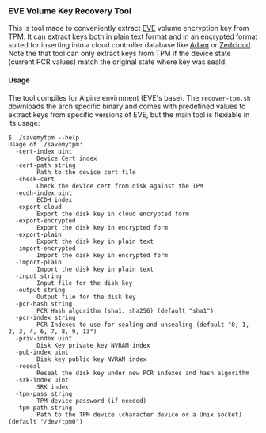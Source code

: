 ### EVE Volume Key Recovery Tool
This is tool made to conveniently extract [EVE](https://github.com/lf-edge/eve/) volume encryption key from TPM. It can extract keys both in plain text format and in an encrypted format suited for inserting into a cloud controller database like [Adam](https://github.com/lf-edge/adam) or [Zedcloud](https://zededa.com/). Note the that tool can only extract keys from TPM if the device state (current PCR values) match the original state where key was seald.

#### Usage
The tool compiles for Alpine envirnment (EVE's base). The `recover-tpm.sh` downloads the arch specific binary and comes with predefined values to extract keys from specific versions of EVE, but the main tool is flexiable in its usage:

```text
$ ./savemytpm --help
Usage of ./savemytpm:
  -cert-index uint
    	Device Cert index
  -cert-path string
    	Path to the device cert file
  -check-cert
    	Check the device cert from disk against the TPM
  -ecdh-index uint
    	ECDH index
  -export-cloud
    	Export the disk key in cloud encrypted form
  -export-encrypted
    	Export the disk key in encrypted form
  -export-plain
    	Export the disk key in plain text
  -import-encrypted
    	Import the disk key in encrypted form
  -import-plain
    	Import the disk key in plain text
  -input string
    	Input file for the disk key
  -output string
    	Output file for the disk key
  -pcr-hash string
    	PCR Hash algorithm (sha1, sha256) (default "sha1")
  -pcr-index string
    	PCR Indexes to use for sealing and unsealing (default "0, 1, 2, 3, 4, 6, 7, 8, 9, 13")
  -priv-index uint
    	Disk Key private key NVRAM index
  -pub-index uint
    	Disk key public key NVRAM index
  -reseal
    	Reseal the disk key under new PCR indexes and hash algorithm
  -srk-index uint
    	SRK index
  -tpm-pass string
    	TPM device password (if needed)
  -tpm-path string
    	Path to the TPM device (character device or a Unix socket) (default "/dev/tpm0")
```